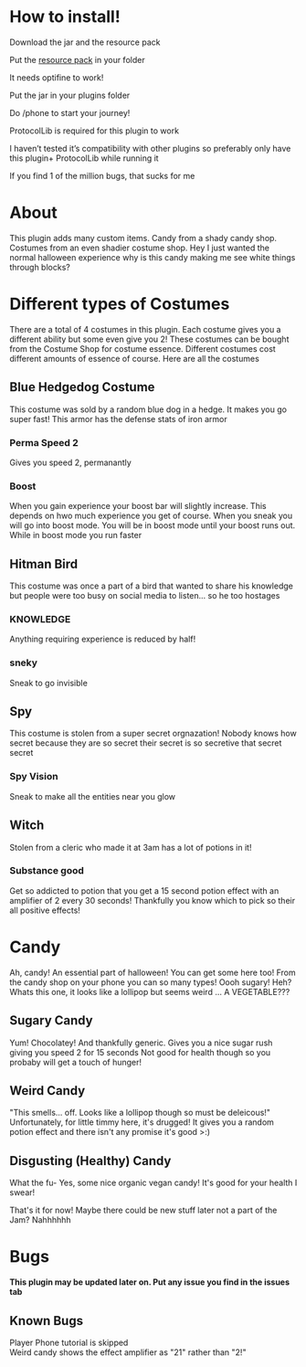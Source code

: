 <h1>How to install!</h1>

Download the jar and the resource pack

Put the <a href="https://github.com/Perpetually-Perplexed/halloween-jam/releases/tag/halloween">resource pack</a> in your folder 

It needs optifine to work!

Put the jar in your plugins folder

Do /phone to start your journey!

ProtocolLib is required for this plugin to work

I haven’t tested it’s compatibility with other plugins so preferably only have this plugin+ ProtocolLib while running it

If you find 1 of the million bugs, that sucks for me

<h1>About</h1>
This plugin adds many custom items. Candy from a shady candy shop. Costumes from an even shadier costume shop. 
Hey I just wanted the normal halloween experience why is this candy making me see white things through blocks?

<h1>Different types of Costumes</h1>
There are a total of 4 costumes in this plugin. Each costume gives you a different ability but some even give you 2!
These costumes can be bought from the Costume Shop for costume essence. Different costumes cost different amounts of essence of course.
Here are all the costumes
<h2>Blue Hedgedog Costume</h2>
This costume was sold by a random blue dog in a hedge. It makes you go super fast!
This armor has the defense stats of iron armor
  <h3>Perma Speed 2</h3>
    Gives you speed 2, permanantly
  <h3>Boost</h3>
  When you gain experience your boost bar will slightly increase. This depends on hwo much experience you get of course. 
  When you sneak you will go into boost mode. You will be in boost mode until your boost runs out.
  While in boost mode you run faster
  
  <h2>Hitman Bird</h2>
    This costume was once a part of a bird that wanted to share his knowledge but people were too busy on social media to listen... so he too hostages
    <h3>KNOWLEDGE</h3>
    Anything requiring experience is reduced by half! 
    <h3>sneky</h3>
    Sneak to go invisible
  <h2>Spy</h2>
    This costume is stolen from a super secret orgnazation! Nobody knows how secret because they are so secret their secret is so secretive that secret secret
    <h3>Spy Vision</h3>
    Sneak to make all the entities near you glow
  <h2>Witch</h2>
    Stolen from a cleric who made it at 3am has a lot of potions in it!
     <h3>Substance good</h3>
      Get so addicted to potion that you get a 15 second potion effect with an amplifier of 2 every 30 seconds!
      Thankfully you know which to pick so their all positive effects!
    
  
<h1>Candy</h1>
Ah, candy! An essential part of halloween! You can get some here too! From the candy shop on your phone you can so many types! 
Oooh sugary! 
Heh? Whats this one, it looks like a lollipop but seems weird
... A VEGETABLE???
<h2>Sugary Candy</h2>
Yum! Chocolatey! And thankfully generic. Gives you a nice sugar rush giving you speed 2 for 15 seconds
Not good for health though so you probaby will get a touch of hunger!
<h2>Weird Candy</h2>  
"This smells... off. Looks like a lollipop though so must be deleicous!"
Unfortunately, for little timmy here, it's drugged! It gives you a random potion effect and there isn't any promise it's good >:)
<h2>Disgusting (Healthy) Candy</h2>
What the fu-
Yes, some nice organic vegan candy! It's good for your health I swear!



That's it for now! Maybe there could be new stuff later not a part of the Jam? Nahhhhhh


<h1>Bugs</h1>
<b>This plugin may be updated later on. Put any issue you find in the issues tab</b>
<h2>Known Bugs</h2>
Player Phone tutorial is skipped <br>
Weird candy shows the effect amplifier as "21" rather than "2!"

